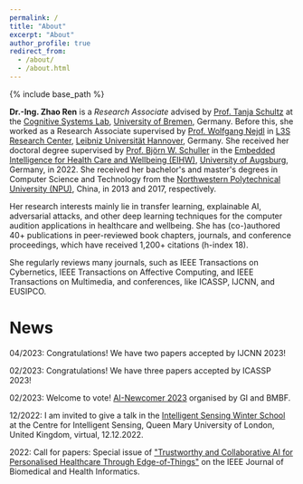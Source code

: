 ```yaml
---
permalink: /
title: "About"
excerpt: "About"
author_profile: true
redirect_from: 
  - /about/
  - /about.html
---
```

{% include base_path %}

**Dr.-Ing. Zhao Ren** is a *Research Associate* advised by <a href="https://www.uni-bremen.de/csl/institut/direktorin" target="_blank">Prof. Tanja Schultz</a> at the <a href="https://www.uni-bremen.de/csl" target="_blank">Cognitive Systems Lab</a>, <a href="https://www.uni-bremen.de" target="_blank">University of Bremen</a>, Germany. Before this, she worked as a Research Associate supervised by <a href="https://kbs.uni-hannover.de/~nejdl/" target="_blank">Prof. Wolfgang Nejdl</a> in <a href="https://www.l3s.de/en" target="_blank">L3S Research Center</a>, <a href="https://www.uni-hannover.de/en/" target="_blank">Leibniz Universität Hannover</a>, Germany. She received her doctoral degree supervised by <a href="http://www.schuller.one/" target="_blank">Prof. Björn W. Schuller</a> in the <a href="https://www.uni-augsburg.de/en/fakultaet/fai/informatik/prof/eihw/" target="_blank">Embedded Intelligence for Health Care and Wellbeing (EIHW)</a>, <a href="https://www.uni-augsburg.de/en/" target="_blank">University of Augsburg</a>, Germany, in 2022. She received her bachelor's and master's degrees in Computer Science and Technology from the <a href="https://en.nwpu.edu.cn/" target="_blank">Northwestern Polytechnical University (NPU)</a>, China, in 2013 and 2017, respectively.

Her research interests mainly lie in transfer learning, explainable AI, adversarial attacks, and other deep learning techniques for the computer audition applications in healthcare and wellbeing. She has (co-)authored 40+ publications in peer-reviewed book chapters, journals, and conference proceedings, which have received 1,200+ citations (h-index 18).

She regularly reviews many journals, such as IEEE Transactions on Cybernetics, IEEE Transactions on Affective Computing, and IEEE Transactions on Multimedia, and conferences, like ICASSP, IJCNN, and EUSIPCO.


# News

04/2023: Congratulations! We have two papers accepted by IJCNN 2023!

02/2023: Congratulations! We have three papers accepted by ICASSP 2023!

02/2023: Welcome to vote! <a href="https://kicamp.org/en/ki-camp-2023/ai-newcomers-2023/detail?tx_gicampaign_listview%5Baction%5D=detail&tx_gicampaign_listview%5Bcontroller%5D=Campaign&tx_gicampaign_listview%5Buser%5D=22715&cHash=0daacd5f05c544c59d018409fc295e51" target="_blank">AI-Newcomer 2023</a> organised by GI and BMBF.

12/2022: I am invited to give a talk in the <a href="http://cis.eecs.qmul.ac.uk/school2022.html" target="_blank">Intelligent Sensing Winter School</a> at the Centre for Intelligent Sensing, Queen Mary University of London, United Kingdom, virtual, 12.12.2022.

2022: Call for papers: Special issue of <a href="https://www.embs.org/jbhi/special-issues-page/trustworthy-and-collaborative-ai-for-personalised-healthcare-through-edge-of-things/" target="_blank">"Trustworthy and Collaborative AI for Personalised Healthcare Through Edge-of-Things"</a> on the IEEE Journal of Biomedical and Health Informatics. 



   